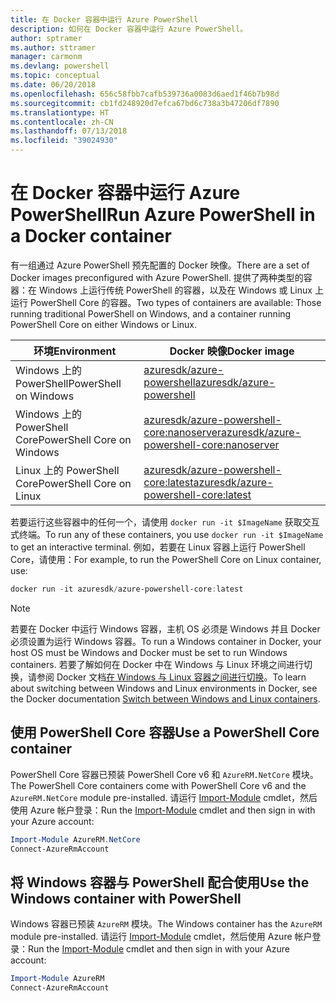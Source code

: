 ```yaml
---
title: 在 Docker 容器中运行 Azure PowerShell
description: 如何在 Docker 容器中运行 Azure PowerShell。
author: sptramer
ms.author: sttramer
manager: carmonm
ms.devlang: powershell
ms.topic: conceptual
ms.date: 06/20/2018
ms.openlocfilehash: 656c58fbb7cafb539736a0083d6aed1f46b7b98d
ms.sourcegitcommit: cb1fd248920d7efca67bd6c738a3b47206df7890
ms.translationtype: HT
ms.contentlocale: zh-CN
ms.lasthandoff: 07/13/2018
ms.locfileid: "39024930"
---
```

# <a name="run-azure-powershell-in-a-docker-container"></a><span data-ttu-id="c1c7b-103">在 Docker 容器中运行 Azure PowerShell</span><span class="sxs-lookup"><span data-stu-id="c1c7b-103">Run Azure PowerShell in a Docker container</span></span>

<span data-ttu-id="c1c7b-104">有一组通过 Azure PowerShell 预先配置的 Docker 映像。</span><span class="sxs-lookup"><span data-stu-id="c1c7b-104">There are a set of Docker images preconfigured with Azure PowerShell.</span></span> <span data-ttu-id="c1c7b-105">提供了两种类型的容器：在 Windows 上运行传统 PowerShell 的容器，以及在 Windows 或 Linux 上运行 PowerShell Core 的容器。</span><span class="sxs-lookup"><span data-stu-id="c1c7b-105">Two types of containers are available: Those running traditional PowerShell on Windows, and a container running PowerShell Core on either Windows or Linux.</span></span>

| <span data-ttu-id="c1c7b-106">环境</span><span class="sxs-lookup"><span data-stu-id="c1c7b-106">Environment</span></span> | <span data-ttu-id="c1c7b-107">Docker 映像</span><span class="sxs-lookup"><span data-stu-id="c1c7b-107">Docker image</span></span> |
|-------------|--------------|
| <span data-ttu-id="c1c7b-108">Windows 上的 PowerShell</span><span class="sxs-lookup"><span data-stu-id="c1c7b-108">PowerShell on Windows</span></span> | [<span data-ttu-id="c1c7b-109">azuresdk/azure-powershell</span><span class="sxs-lookup"><span data-stu-id="c1c7b-109">azuresdk/azure-powershell</span></span>](https://hub.docker.com/r/azuresdk/azure-powershell/) |
| <span data-ttu-id="c1c7b-110">Windows 上的 PowerShell Core</span><span class="sxs-lookup"><span data-stu-id="c1c7b-110">PowerShell Core on Windows</span></span> | [<span data-ttu-id="c1c7b-111">azuresdk/azure-powershell-core:nanoserver</span><span class="sxs-lookup"><span data-stu-id="c1c7b-111">azuresdk/azure-powershell-core:nanoserver</span></span>](https://hub.docker.com/r/azuresdk/azure-powershell-core/) |
| <span data-ttu-id="c1c7b-112">Linux 上的 PowerShell Core</span><span class="sxs-lookup"><span data-stu-id="c1c7b-112">PowerShell Core on Linux</span></span> | [<span data-ttu-id="c1c7b-113">azuresdk/azure-powershell-core:latest</span><span class="sxs-lookup"><span data-stu-id="c1c7b-113">azuresdk/azure-powershell-core:latest</span></span>](https://hub.docker.com/r/azuresdk/azure-powershell-core/) |

<span data-ttu-id="c1c7b-114">若要运行这些容器中的任何一个，请使用 `docker run -it $ImageName` 获取交互式终端。</span><span class="sxs-lookup"><span data-stu-id="c1c7b-114">To run any of these containers, you use `docker run -it $ImageName` to get an interactive terminal.</span></span> <span data-ttu-id="c1c7b-115">例如，若要在 Linux 容器上运行 PowerShell Core，请使用：</span><span class="sxs-lookup"><span data-stu-id="c1c7b-115">For example, to run the PowerShell Core on Linux container, use:</span></span>

```powershell
docker run -it azuresdk/azure-powershell-core:latest
```

> [!NOTE]
> <span data-ttu-id="c1c7b-116">若要在 Docker 中运行 Windows 容器，主机 OS 必须是 Windows 并且 Docker 必须设置为运行 Windows 容器。</span><span class="sxs-lookup"><span data-stu-id="c1c7b-116">To run a Windows container in Docker, your host OS must be Windows and Docker must be set to run Windows containers.</span></span> <span data-ttu-id="c1c7b-117">若要了解如何在 Docker 中在 Windows 与 Linux 环境之间进行切换，请参阅 Docker 文档[在 Windows 与 Linux 容器之间进行切换](https://docs.docker.com/docker-for-windows/#switch-between-windows-and-linux-containers)。</span><span class="sxs-lookup"><span data-stu-id="c1c7b-117">To learn about switching between Windows and Linux environments in Docker, see the Docker documentation [Switch between Windows and Linux containers](https://docs.docker.com/docker-for-windows/#switch-between-windows-and-linux-containers).</span></span>

## <a name="use-a-powershell-core-container"></a><span data-ttu-id="c1c7b-118">使用 PowerShell Core 容器</span><span class="sxs-lookup"><span data-stu-id="c1c7b-118">Use a PowerShell Core container</span></span>

<span data-ttu-id="c1c7b-119">PowerShell Core 容器已预装 PowerShell Core v6 和 `AzureRM.NetCore` 模块。</span><span class="sxs-lookup"><span data-stu-id="c1c7b-119">The PowerShell Core containers come with PowerShell Core v6 and the `AzureRM.NetCore` module pre-installed.</span></span> <span data-ttu-id="c1c7b-120">请运行 [Import-Module](/powershell/module/microsoft.powershell.core/import-module) cmdlet，然后使用 Azure 帐户登录：</span><span class="sxs-lookup"><span data-stu-id="c1c7b-120">Run the [Import-Module](/powershell/module/microsoft.powershell.core/import-module) cmdlet and then sign in with your Azure account:</span></span>

```powershell
Import-Module AzureRM.NetCore
Connect-AzureRmAccount
```

## <a name="use-the-windows-container-with-powershell"></a><span data-ttu-id="c1c7b-121">将 Windows 容器与 PowerShell 配合使用</span><span class="sxs-lookup"><span data-stu-id="c1c7b-121">Use the Windows container with PowerShell</span></span>

<span data-ttu-id="c1c7b-122">Windows 容器已预装 `AzureRM` 模块。</span><span class="sxs-lookup"><span data-stu-id="c1c7b-122">The Windows container has the `AzureRM` module pre-installed.</span></span> <span data-ttu-id="c1c7b-123">请运行 [Import-Module](/powershell/module/microsoft.powershell.core/import-module) cmdlet，然后使用 Azure 帐户登录：</span><span class="sxs-lookup"><span data-stu-id="c1c7b-123">Run the [Import-Module](/powershell/module/microsoft.powershell.core/import-module) cmdlet and then sign in with your Azure account:</span></span>

```powershell
Import-Module AzureRM
Connect-AzureRmAccount
```